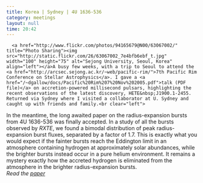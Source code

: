 ```yaml
---
title: Korea | Sydney | 4U 1636-536
category: meetings
layout: null
time: 20:42
---
```

<!-- converted from blosxom format post by dkg 22.1.2022 -->
<!-- created by convert.pl on Tue Jan 31 00:18:17 EST 2012 -->
<!-- converted from ../2005/11/korea-sydney-4u-1636-536.html -->
<!-- Post timestamp Tuesday, November 15, 2005 6:42 AM -->
<!-- touch -t 200511150642 -->
<!-- Labels: 2005, meetings, papers, thermonuclear bursts -->
      <a href="http://www.flickr.com/photos/94165679@N00/63067002/" title="Photo Sharing"><img src="http://static.flickr.com/26/63067002_7e4bfb6ebf_t.jpg" width="100" height="75" alt="Sejong University, Seoul, Korea" align="left"></a>A busy few weeks, with a trip to Seoul to attend the <a href="http://arcsec.sejong.ac.kr/~web/pacific-rim/">7th Pacific Rim Conference on Stellar Astrophysics</a>. I gave a <a href="/~dgallow/docs/Pacific%20Rim%207%20Nov%202005.pdf">talk (PDF file)</a> on accretion-powered millisecond pulsars, highlighting the recent observations of the latest discovery, HETE&nbsp;J1900.1-2455. Returned via Sydney where I visited a collaborator at U. Sydney and caught up with friends and family.<br clear="left">
In the meantime, the long awaited paper on the radius-expansion bursts from 4U&nbsp;1636-536 was finally accepted. In a study of all the bursts observed by <em>RXTE</em>, we found a bimodal distribution of peak radius-expansion burst fluxes, separated by a factor of 1.7. This is exactly what you would expect if the fainter bursts reach the Eddington limit in an atmosphere containing hydrogen at approximately solar abundances, while the brighter bursts instead occur in a pure helium environment. It remains a mystery exactly how the accreted hydrogen is eliminated from the atmosphere in the brighter radius-expansion bursts.<br>
<em>Read the <a href="http://arXiv.org/abs/astro-ph/0511380">paper</a></em>

